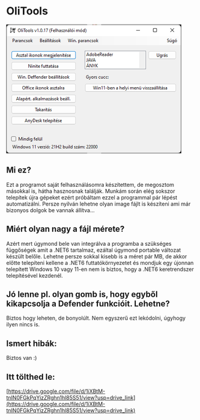 # OliTools

![OliTools](images/olitools_main.png)

## Mi ez?

Ezt a programot saját felhasználásomra készítettem, de megosztom másokkal is, hátha hasznosnak találják.
Munkám során elég sokszor telepítek újra gépeket ezért próbáltam ezzel a programmal pár lépést automatizálni.
Persze nyilván lehetne olyan image fájlt is készíteni ami már bizonyos dolgok be vannak állítva...

## Miért olyan nagy a fájl mérete?

Azért mert úgymond bele van integrálva a programba a szükséges függőségek amit a .NET6 tartalmaz, ezáltal úgymond portable változat készült belőle.
Lehetne persze sokkal kisebb is a méret pár MB, de akkor előtte telepíteni kellene a .NET6 futtatókörnyezetet és mondjuk egy újonnan telepített Windows 10 vagy 11-en nem is biztos, hogy a .NET6 keretrendszer telepítésével kezdenél.

## Jó lenne pl. olyan gomb is, hogy egyből kikapcsolja a Defender funkcióit. Lehetne?

Biztos hogy leheten, de bonyolúlt. Nem egyszerű ezt lekódolni, úgyhogy ilyen nincs is.

## Ismert hibák:
Biztos van :)

## Itt tölthed le:
[https://drive.google.com/file/d/1iXBtM-tnIN0FGkPqYizZRghn1hl85S51/view?usp=drive_link](https://drive.google.com/file/d/1iXBtM-tnIN0FGkPqYizZRghn1hl85S51/view?usp=drive_link)

